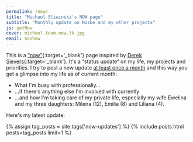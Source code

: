 ```yaml
---
permalink: /now/
title: "Michael Sliwinski's NOW page"
subtitle: "Monthly update on Nozbe and my other projects"
js: getNow
cover: michael.team.now.3k.jpg
email: noshow
---
```


This is a [“now”](https://nownownow.com/p/Wwy1){:target='_blank'} page inspired by [Derek Sievers](https://sivers.org/now){:target='_blank'}. It's a “status update“ on my life, my projects and priorities. I try to post a new update [at least once a month](/now-updates/) and this way you get a glimpse into my life as of current month:

* What I'm busy with professionally…
* …if there's anything else I'm involved with currently
* …and how I'm taking care of my private life, especially my wife Ewelina and my three daughters: Milena (12), Emilia (8) and Liliana (4).

Here's my latest update:

<footer id="nojs">
{% assign tag_posts = site.tags['now-updates'] %}
{% include posts.html posts=tag_posts limit=1 %}
</footer>
